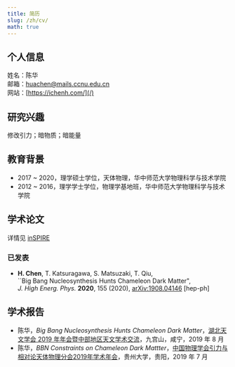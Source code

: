 ```yaml
---
title: 简历
slug: /zh/cv/
math: true
---
```


## 个人信息

姓名：陈华  
邮箱：huachen@mails.ccnu.edu.cn  
网站：[https://ichenh.com/](/)  

## 研究兴趣

修改引力；暗物质；暗能量

## 教育背景

- 2017 ~ 2020，理学硕士学位，天体物理，华中师范大学物理科学与技术学院  
- 2012 ~ 2016，理学学士学位，物理学基地班，华中师范大学物理科学与技术学院

## 学术论文

详情见 [inSPIRE](https://inspirehep.net/author/profile/Hua.Chen.2)

### 已发表

- **H. Chen**, T. Katsuragawa, S. Matsuzaki, T. Qiu,  
     ``Big Bang Nucleosynthesis Hunts Chameleon Dark Matter",  
     *J. High Energ. Phys.* **2020**, 155 (2020), [arXiv:1908.04146](https://arxiv.org/abs/1908.04146) [hep-ph]

## 学术报告

- 陈华，*Big Bang Nucleosynthesis Hunts Chameleon Dark Matter*，[湖北天文学会 2019 年年会暨中部地区天文学术交流](/files/cv/Annual_Meeting_of_Hubei_Astronomical_Society_2019.pdf)，九宫山，咸宁，2019 年 8 月
- 陈华，*BBN Constraints on Chameleon Dark Mattter*，[中国物理学会引力与相对论天体物理分会2019年学术年会](http://gra2019.csp.escience.cn/dct/page/1)，贵州大学，贵阳，2019 年 7 月